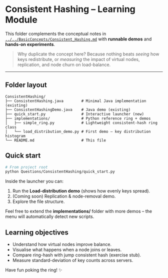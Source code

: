 # Consistent Hashing – Learning Module

This folder complements the conceptual notes in
[`../../BasicConcepts/Consistent_Hashing.md`](../../BasicConcepts/Consistent_Hashing.md)
with **runnable demos** and **hands-on experiments**.

> Why duplicate the concept here?  Because nothing beats _seeing_ how keys
> redistribute, or _measuring_ the impact of virtual nodes, replication, and
> node churn on load-balance.

---

## Folder layout

```
ConsistentHashing/
├── ConsistentHashing.java        # Minimal Java implementation (existing)
├── ConsistentHashingDemo.java    # Java demo (existing)
├── quick_start.py                # Interactive launcher (new)
├── implementations/              # Python reference ring + demos
│   ├── simple_ring.py            # Lightweight consistent-hash ring class
│   └── load_distribution_demo.py # First demo – key distribution histogram
└── README.md                     # This file
```

## Quick start

```bash
# From project root
python Questions/ConsistentHashing/quick_start.py
```

Inside the launcher you can:
1. Run the **Load-distribution demo** (shows how evenly keys spread).
2. (Coming soon) Replication & node-removal demo.
3. Explore the file structure.

Feel free to extend the **implementations/** folder with more demos – the
menu will automatically detect new scripts.

## Learning objectives

* Understand how virtual nodes improve balance.
* Visualise what happens when a node joins or leaves.
* Compare ring-hash with jump consistent hash (exercise stub).
* Measure standard-deviation of key counts across servers.

Have fun poking the ring! ✨ 